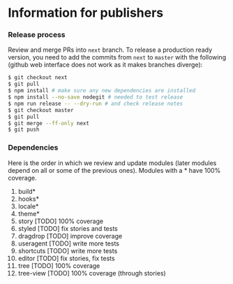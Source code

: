 # Information for publishers

### Release process

Review and merge PRs into `next` branch. To release a production ready version, you need
to add the commits from `next` to `master` with the following (github web interface does not
work as it makes branches diverge):

```sh
$ git checkout next
$ git pull
$ npm install # make sure any new dependencies are installed
$ npm install --no-save nodegit # needed to test release
$ npm run release -- --dry-run # and check release notes
$ git checkout master
$ git pull
$ git merge --ff-only next
$ git push
```

### Dependencies

Here is the order in which we review and update modules (later modules
depend on all or some of the previous ones). Modules with a \* have 100%
coverage.

1. build\*
2. hooks\*
3. locale\*
4. theme\*
5. story [TODO] 100% coverage
6. styled [TODO] fix stories and tests
7. dragdrop [TODO] improve coverage
8. useragent [TODO] write more tests
9. shortcuts [TODO] write more tests
10. editor [TODO] fix stories, fix tests
11. tree [TODO] 100% coverage
12. tree-view [TODO] 100% coverage (through stories)
